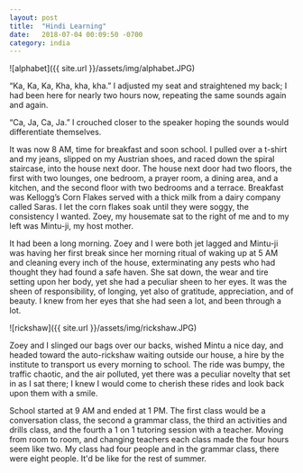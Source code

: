 ```yaml
---
layout: post
title:  "Hindi Learning"
date:   2018-07-04 00:09:50 -0700
category: india
---
```


![alphabet]({{ site.url }}/assets/img/alphabet.JPG)

“Ka, Ka, Ka, Kha, kha, kha.” 
I adjusted my seat and straightened my back; I had been here for nearly two hours now, repeating the same sounds again and again. 

“Ca, Ja, Ca, Ja.”
I crouched closer to the speaker hoping the sounds would differentiate themselves.

It was now 8 AM, time for breakfast and soon school. I pulled over a t-shirt and my jeans, slipped on my Austrian shoes, and raced down the spiral staircase, into the house next door. The house next door had two floors, the first with two lounges, one bedroom, a prayer room, a dining area, and a kitchen, and the second floor with two bedrooms and a terrace. Breakfast was Kellogg’s Corn Flakes served with a thick milk from a dairy company called Saras. I let the corn flakes soak until they were soggy, the consistency I wanted. Zoey, my housemate sat to the right of me and to my left was Mintu-ji, my host mother. 

It had been a long morning. Zoey and I were both jet lagged and Mintu-ji was having her first break since her morning ritual of waking up at 5 AM and cleaning every inch of the house, exterminating any pests who had thought they had found a safe haven. She sat down, the wear and tire setting upon her body, yet she had a peculiar sheen to her eyes. It was the sheen of responsibility, of longing, yet also of gratitude, appreciation, and of beauty. I knew from her eyes that she had seen a lot, and been through a lot.

![rickshaw]({{ site.url }}/assets/img/rickshaw.JPG)

Zoey and I slinged our bags over our backs, wished Mintu a nice day, and headed toward the auto-rickshaw waiting outside our house, a hire by the institute to transport us every morning to school. The ride was bumpy, the traffic chaotic, and the air polluted, yet there was a peculiar novelty that set in as I sat there; I knew I would come to cherish these rides and look back upon them with a smile. 

School started at 9 AM and ended at 1 PM. The first class would be a conversation class, the second a grammar class, the third an activities and drills class, and the fourth a 1 on 1 tutoring session with a teacher. Moving from room to room, and changing teachers each class made the four hours seem like two. My class had four people and in the grammar class, there were eight people. It'd be like for the rest of summer. 







